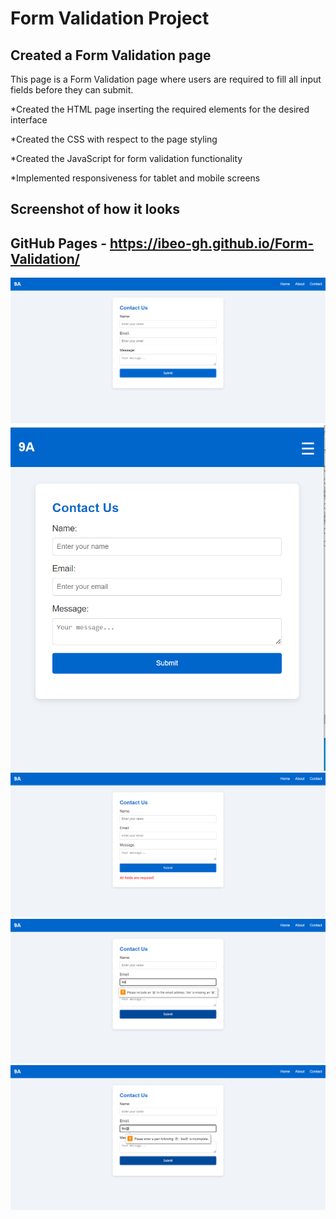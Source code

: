 # Form Validation Project

## Created a Form Validation page

This page is a Form Validation page where users are required to fill all input fields before they can submit.

\*Created the HTML page inserting the required elements for the desired interface

\*Created the CSS with respect to the page styling

\*Created the JavaScript for form validation functionality

\*Implemented responsiveness for tablet and mobile screens

## Screenshot of how it looks

## GitHub Pages - https://ibeo-gh.github.io/Form-Validation/

<img src="/screenshots/screenshot1.png" alt="image" />
    <img src="/screenshots/screenshot2.png" alt="image" />
    <img src="/screenshots/screenshot3.png" alt="image" />
    <img src="/screenshots/screenshot4.png" alt="image" />
    <img src="/screenshots/screenshot5.png" alt="image" />
